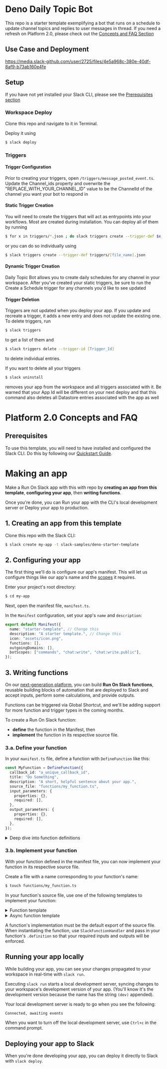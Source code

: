 # Deno Daily Topic Bot

This repo is a starter template exemplifying a bot that runs on a schedule to
update channel topics and replies to user messages in thread. If you need a
refresh on Platform 2.0, please check out the
[Concepts and FAQ Section](https://slack-github.com/slack-services/Daily-Topic-Bot#Platform-2.0-Concepts-and-FAQ)

## Use Case and Deployment

https://media.slack-github.com/user/2725/files/4e5a968c-380e-40df-8af9-b73ab160e4fe

## Setup

If you have not yet installed your Slack CLI, please see the
[Prerequisites section](https://slack-github.com/slack-services/Daily-Topic-Bot#Prerequisites)

### Workspace Deploy

Clone this repo and navigate to it in Terminal.

Deploy it using

```zsh
$ slack deploy
```

### Triggers

#### Trigger Configuration

Prior to creating your triggers, open `/triggers/message_posted_event.ts`. Update
the Channel_ids property and overwrite the "REPLACE_WITH_YOUR_CHANNEL_ID" value
to be the ChannelId of the channel you want your bot to respond in

#### Static Trigger Creation

You will need to create the triggers that will act as entrypoints into your
workflows. Most are created during installation. You can deploy all of them by
running

```zsh
$ for x in triggers/*.json ; do slack triggers create --trigger-def $x; done
```

or you can do so individually using

```zsh
$ slack triggers create --trigger-def triggers/[file_name].json
```

#### Dynamic Trigger Creation

Daily Topic Bot allows you to create daily schedules for any channel in your
workspace. After you've created your static triggers, be sure to run the Create
a Schedule trigger for any channels you'd like to see updated

#### Trigger Deletion

Triggers are not updated when you deploy your app. If you update and recreate a
trigger, it adds a new entry and does not update the existing one. To delete
triggers, run

```zsh
$ slack triggers
```

to get a list of them and

```zsh
$ slack triggers delete --trigger-id [Trigger_Id]
```

to delete individual entries.

If you want to delete all your triggers

```zsh
$ slack uninstall
```

removes your app from the workspace and all triggers associated with it. Be
warned that your App Id will be different on your next deploy and that this
command also deletes all Datastore entries associated with the app as well

# Platform 2.0 Concepts and FAQ

## Prerequisites

To use this template, you will need to have installed and configured the Slack
CLI. Do this by following our
[Quickstart Guide](https://api.slack.com/future/quickstart).

# Making an app

Make a Run On Slack app with this with repo by **creating an app from this
template**, **configuring your app**, then **writing functions**.

Once you're done, you can Run your app with the CLI's local development server
or Deploy your app to production.

## 1. Creating an app from this template

Clone this repo with the Slack CLI:

```zsh
$ slack create my-app -t slack-samples/deno-starter-template
```

## 2. Configuring your app

The first thing we'll do is configure our app's manifest. This will let us
configure things like our app's name and the
[scopes](https://api.slack.com/scopes) it requires.

Enter your project's root directory:

```zsh
$ cd my-app
```

Next, open the manifest file, `manifest.ts`.

In the `Manifest` configuration, set your app's `name` and `description`:

```ts
export default Manifest({
  name: "starter-template", // Change this
  description: "A starter template.", // Change this
  icon: "assets/icon.png",
  functions: [],
  outgoingDomains: [],
  botScopes: ["commands", "chat:write", "chat:write.public"],
});
```

## 3. Writing functions

On our [next-generation platform](https://api.slack.com/future), you can build
**Run On Slack functions**, reusable building blocks of automation that are
deployed to Slack and accept inputs, perform some calculations, and provide
outputs.

Functions can be triggered via Global Shortcut, and we'll be adding support for
more function and trigger types in the coming months.

To create a Run On Slack function:

- **define** the function in the Manifest, then
- **implement** the function in its respective source file.

### 3.a. Define your function

In your `manifest.ts` file, define a function with `DefineFunction` like this:

```ts
const MyFunction = DefineFunction({
  callback_id: "a_unique_callback_id",
  title: "Do Something",
  description: "A short, helpful sentence about your app.",
  source_file: "functions/my_function.ts",
  input_parameters: {
    properties: {},
    required: [],
  },
  output_parameters: {
    properties: {},
    required: [],
  },
});
```

<details>
<summary>Deep dive into function definitions</summary>

Let's look at each property in detail:

- **`callback_id` is a unique string identifier.** This is used internally, and
  also for raising issues about this function.
- **`title` is how others will see your function.** For example, if you have a
  Global shortcut function `GetCustomerProfileFunction`, you might set your
  `callback_id` to be `get_customer_profile_function`.
- **`description` is a succinct summary of what your function does.**
- **`source_file` is where your function is implemented,** relative to the root
  of your project.
- **`input_parameters` is where you configure your function's inputs.**
- **`output_parameters` is where you configure your function's outputs.**

Both `input_parameters` and `output_parameters` can be an object with further
sub-properties:

- `type` is the type of the input parameter. The supported types are string,
  boolean, object, and array. Support for more types coming soon.
- `description` is a string description of the input parameter.

Define inputs to and outputs for your functions in the `properties` of
`input_parameters` and `output_parameters`, respectively, like this:

```ts
parameterName: {
  type: Schema.type.string, // See more supported types below
  description: "A short description"
}
```

For example, let's say you want to create a function that takes two string
inputs, `firstName` and `lastName`, and produces a string output called
`fullName`. Your function definition might look something like this:

```js
const GetCustomerFullName = DefineFunction({
  callback_id: "get_customer_full_name",
  title: "Get Customer Full Name",
  description: "Given a first and last name, returns the full name.",
  source_file: "functions/get_customer_full_name.ts",
  input_parameters: {
    properties: {
      firstName: {
        type: Schema.types.string,
        description: "The customer's first name",
      },
      lastName: {
        type: Schema.types.string,
        description: "The customer's last name",
      },
    },
    required: [],
  },
  output_parameters: {
    properties: {
      fullName: {
        type: Schema.types.string,
        description: "The customer's full name",
      },
    },
    required: [],
  },
});
```

If you want to set a property as required, list its name in its respective
`required` property.

For example, if you have an input parameter named `customer_id` that you want to
be required, you can do so like this:

```js
input_parameters: {
  properties: {
    customer_id: {
      type: Schema.types.string,
      description: "The customer's ID"
    }
  },
  required: ["customer_id"]
}
```

</details>

### 3.b. Implement your function

With your function defined in the manifest file, you can now implement your
function in its respective source file.

Create a file with a name corresponding to your function's name:

```zsh
$ touch functions/my_function.ts
```

In your function's source file, use one of the following templates to implement
your function:

<details>
<summary>Function template</summary>

```ts
import type { SlackFunctionHandler } from "deno-slack-sdk/types.ts";

// Import your function's definition here
import type { MyFunction } from "../manifest.ts";

// Construct your Slack function handler, using your function's definition
// to enforce input and output requirements:
const myFunction: SlackFunctionHandler<typeof MyFunction.definition> = (
  { inputs, env },
) => {
  return {
    outputs: {},
  };
};

export default myFunction;
```

</details>

<details>
<summary>Async function template</summary>

```ts
import type { SlackFunctionHandler } from "deno-slack-sdk/types.ts";

// Import your function's definition here
import type { MyFunction } from "../manifest.ts";

// Construct your Slack function handler, using your function's definition
// to enforce input and output requirements:
const myFunction: SlackFunctionHandler<typeof MyFunction.definition> = async (
  { inputs, env },
) => {
  return await {
    outputs: {},
  };
};

export default myFunction;
```

</details>

A function's implementation must be the default export of the source file. When
instantiating the function, use `SlackFunctionHandler` and pass in your
function's `.definition` so that your required inputs and outputs will be
enforced.

## Running your app locally

While building your app, you can see your changes propagated to your workspace
in real-time with `slack run`.

Executing `slack run` starts a local development server, syncing changes to your
workspace's development version of your app. (You'll know it's the development
version because the name has the string `(dev)` appended).

Your local development server is ready to go when you see the following:

```zsh
Connected, awaiting events
```

When you want to turn off the local development server, use `Ctrl+c` in the
command prompt.

## Deploying your app to Slack

When you're done developing your app, you can deploy it directly to Slack with
`slack deploy`.
